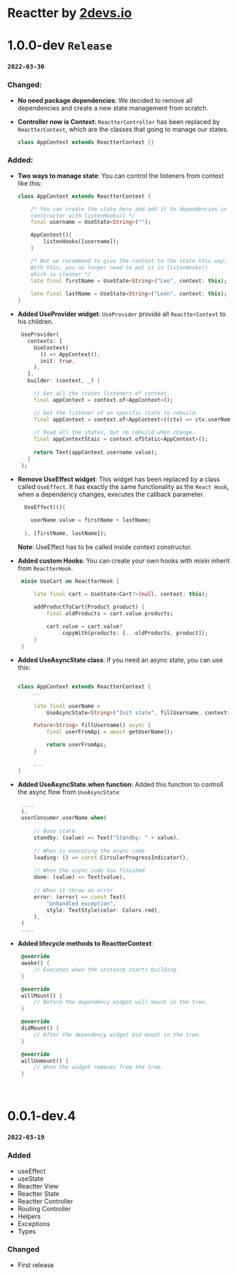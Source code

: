 # Reactter by [2devs.io](https://2devs.io)



# 1.0.0-dev  `Release`
### `2022-03-30`

### Changed:

- **No need package dependencies**: We decided to remove all dependencies and create a new state management from scratch.
  
- **Controller now is Context**: `ReactterController` has been replaced by `ReactterContext`, which are the classes that going to manage our states. 
     ```dart
    class AppContext extends ReactterContext {}
  ```

### Added:

- **Two ways to manage state**: You can control the listeners from context like this:
  
    ```dart
    class AppContext extends ReactterContext {

        /* You can create the state here and add it to dependencies in 
        constructor with listenHooks() */
        final username = UseState<String>("");

        AppContext(){
            listenHooks([username]);
        }

        /* But we recommend to give the context to the state this way:
        With this, you no longer need to put it in listenHooks() 
        which is cleaner */
        late final firstName = UseState<String>("Leo", context: this);
        
        late final lastName = UseState<String>("León", context: this);
    }
  ```

  
- **Added UseProvider widget**: `UseProvider` provide all `ReactterContext` to his children. 
  
   ```dart
    UseProvider(
      contexts: [
        UseContext(
          () => AppContext(),
          init: true,
        ),
      ],
      builder: (context, _) {

        // Get all the states listeners of context.
        final appContext = context.of<AppContext>();

        // Get the listener of an specific state to rebuild.
        final appContext = context.of<AppContext>((ctx) => ctx.userName);
        
        // Read all the states, but no rebuild when change.
        final appContextStaic = context.ofStatic<AppContext>();
        
        return Text(appContext.username.value);
      }
    );

  ```

- **Remove UseEffect widget**: This widget has been replaced by a class called `UseEffect`. It has exactly the same functionality as the `React Hook`, when a dependency changes, executes the callback parameter. 

  ```dart
    UseEffect((){
    
      userName.value = firstName + lastName;
    
    }, [firstName, lastName]);
  ```
  **Note**: UseEffect has to be called inside context constructor.
 
- **Added custom Hooks**: You can create your own hooks with mixin inherit from `ReactterHook`. 
   ```dart
    mixin UseCart on ReactterHook {

        late final cart = UseState<Cart?>(null, context: this);

        addProductToCart(Product product) {
            final oldProducts = cart.value.products;
            
            cart.value = cart.value?
                .copyWith(products: [...oldProducts, product]);
        }
    }

    ```

- **Added UseAsyncState class**: If you need an async state, you can use this:
   ```dart

   class AppContext extends ReactterContext {
       ...

        late final userName =
            UseAsyncState<String>("Init state", fillUsername, context: this);

        Future<String> fillUsername() async {
            final userFromApi = await getUserName();

            return userFromApi;
        }

        ...
   }

    ```

- **Added UseAsyncState.when function**: Added this function to controll the async flow from `UseAsyncState`:
   ```dart
    ....
    ),
    userConsumer.userName.when(
        
        // Base state
        standby: (value) => Text("Standby: " + value),
        
        // When is executing the async code
        loading: () => const CircularProgressIndicator(),
        
        // When the async code has finished
        done: (value) => Text(value),
        
        // When it throw an error
        error: (error) => const Text(
            "Unhandled exception",
            style: TextStyle(color: Colors.red),
        ),
    )
    ....

    ```
- **Added lifecycle methods to ReactterContext**: 
   ```dart
    @override
    awake() {
        // Executes when the instance starts building.
    }

    @override
    willMount() {
        // Before the dependency widget will mount in the tree.
    }

    @override
    didMount() {
        // After the dependency widget did mount in the tree.
    }

    @override
    willUnmount() {
        // When the widget removes from the tree.
    }

    ```
<br>


# 0.0.1-dev.4 
### `2022-03-19`

### Added
- useEffect
- useState
- Reactter View
- Reactter State
- Reactter Controller
- Routing Controller
- Helpers
- Exceptions
- Types

### Changed
- First release


